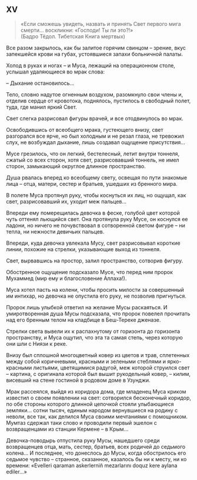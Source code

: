 ## XV

> «Если сможешь увидеть, назвать и принять Свет первого мига смерти… воскликни: «Господи! Ты ли это?!»  
> (Бадро Тёдол. Тибетская Книга мертвых)

Все разом закрылось, как бы залитое горячим свинцом – зрение, вкус запекшейся крови на губах, устоявшиеся запахи больничной палаты.

Холод в руках и ногах – и Муса, лежащий на операционном столе, услышал удаляющиеся во мрак слова:

– Дыхание остановилось…

Тело, словно надутое огненным воздухом, разомкнуло свои члены и, отделив сердце от кровотока, поднялось, пустилось в свободный полет, туда, где манил яркий Свет.

Свет слегка разрисовал фигуры врачей, и все отодвинулось во мрак.

Освободившись от всеобщего мрака, густеющего внизу, свет разгорался все ярче, но был холодным и не резал глаза, не тревожил слух, не возбуждал дыхание, лишь создавал ощущение присутствия…

Мусе грезилось, что он легкий, бестелесный, летит внутри тоннеля, сжатый со всех сторон, хотя свет, разрисовавший тоннель, не имел сторон, замыкающий округлое длинное пространство.

Душа рвалась вперед ко всеобщему свету, освещая по пути знакомые лица – отца, матери, сестер и братьев, ушедших из бренного мира.

В полете Муса протянул руку, чтобы коснуться их лиц, но ощущал, как свет, разрисовавший их, уходит меж пальцев…

Впереди ему померещилась девочка в феске, голубой цвет которой чуть оттенял льющийся свет.
Она протянула руку Мусе, он коснулся ее ладони, но ничего не почувствовал в сотворенной светом фигуре – ни тепла, ни нежности девичьих пальцев.

Впереди, куда девочка увлекала Мусу, свет разрисовывал короткие линии, похожие на стрелки, указывающие выход из тоннеля.

Свет, вырвавшись на простор, залил пространство, сотворив фигуру.

Обостренное ощущение подсказало Мусе, что перед ним пророк Мухаммед (мир ему и благословение Аллаха!).

Муса хотел пасть на колени, чтобы просить милости за совершенный им интихар, но девочка не опустила его руку, не позволив пригнуться.

Пророк лишь улыбкой ответил на желание Мусы раскаяться.
И умиротворенная душа Мусы подсказала, что пророк повелел прочитать над его бренным телом на кладбище в Беш-Тереке дженазе.

Стрелки света вывели их к распахнутому от горизонта до горизонта пространству, и Муса ощутил, что эта та самая степь, через которую они шли с Ниязи к реке.

Внизу был сплошной многоцветный ковер из цветов и трав, сплетенных между собой коричневыми, красными и зелеными стеблями и ярко-красными листьями, цветящимися радугой, меж которой струился свет – картина, с оригинала которой был вышит рукодельный ковер, – килим, висевший на стене гостиной в родовом доме в Узунджи.

Мрак рассеялся, выйдя из коридора дома, где младенец Муса криком известил о своем появлении на свет: сотворился бесконечный коридор, по обе стороны которого длинной цепочкой стояли улыбающиеся земляки… сотни тысяч, единым народом вернувшиеся на родину с неволи, все так, как делился Муса своими мечтаниями с помощником.
Мумтаз сдержал таки слово и проводили первый эшелон с возвращенцами из станции Кермене – в Крым…

Девочка-поводырь отпустила руку Мусы, нашедшего среди возвращенцев отца, мать, сестер, братьев, всех родичей до седьмого колена…
И последнее, что донеслось до Мусы, когда обострилось его седьмое чувство – странное, сказанное, казалось бы ни к месту, ни ко времени: «Evelleri qaraman askerlerniñ mezarlarını doquz kere aylana ediler…»
